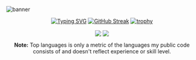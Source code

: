 ![banner](https://media.licdn.com/dms/image/C5616AQHzOj0Jcw19Zw/profile-displaybackgroundimage-shrink_350_1400/0/1640237107949?e=1710979200&v=beta&t=pOuJmpf8-xf20to7R3LBx1Z254txglYXsaG_YoYMmsk)

<div align="center">

  [![Typing SVG](https://readme-typing-svg.herokuapp.com?font=Fira+Code&pause=1000&center=true&vCenter=true&random=false&width=435&lines=Hi+there+%F0%9F%91%8B;%E2%98%8E%EF%B8%8F+Contact+me+for+collaboration)](https://git.io/typing-svg)
  [![GitHub Streak](https://streak-stats.demolab.com??user=Ryuka25&theme=onedark&hide_border=true&date_format=j%20M%5B%20Y%5D)](https://git.io/streak-stats)
  [![trophy](https://github-profile-trophy.vercel.app/?username=Ryuka25&theme=onedark&hide_border=true)](https://github.com/ryo-ma/github-profile-trophy)

<div>
  <a>
    <img align="center" src="https://github-readme-stats.vercel.app/api?username=Ryuka25&show_icons=true&theme=onedark&hide_border=true"/>
  </a>
  <a>
    <img align="center" src="https://github-readme-stats.vercel.app/api/top-langs/?username=Ryuka25&show_icons=true&theme=onedark&hide_border=true&layout=compact" />
  </a>
</div>

<b>Note:</b> Top languages is only a metric of the languages my public code consists of and doesn't reflect experience or skill level.

</div>
